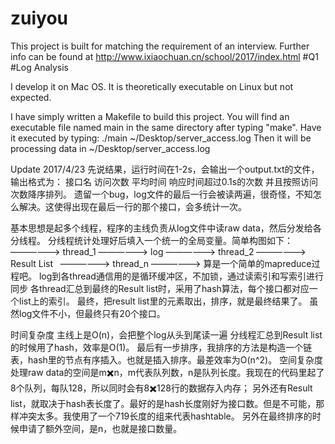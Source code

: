# zuiyou
This project is built for matching the requirement of an interview. 
Further info can be found at
http://www.ixiaochuan.cn/school/2017/index.html  #Q1 #Log Analysis

I develop it on Mac OS. It is theoretically executable on Linux but not expected.

I have simply written a Makefile to build this project.
You will find an executable file named main in the same directory after typing "make".
Have it executed by typing:
./main ~/Desktop/server_access.log
Then it will be processing data in ~/Desktop/server_access.log

Update 2017/4/23
先说结果，运行时间在1-2s，会输出一个output.txt的文件，输出格式为：
接口名 访问次数 平均时间 响应时间超过0.1s的次数
并且按照访问次数降序排列。
遗留一个bug，log文件的最后一行会被读两遍，很奇怪，不知怎么解决。这使得出现在最后一行的那个接口，会多统计一次。

基本思想是起多个线程，程序的主线负责从log文件中读raw data，然后分发给各分线程。
分线程统计处理好后填入一个统一的全局变量。简单构图如下：
    ——————> thread_1 ——————> 
log ——————> thread_2 ——————> Result List
    ——————> thread_n ——————>
算是一个简单的mapreduce过程吧。
log到各thread通信用的是循环缓冲区，不加锁，通过读索引和写索引进行同步
各thread汇总到最终的Result list时，采用了hash算法，每个接口都对应一个list上的索引。
最终，把result list里的元素取出，排序，就是最终结果了。
虽然log文件不小，但最终只有20个接口。

时间复杂度
主线上是O(n)，会把整个log从头到尾读一遍
分线程汇总到Result list的时候用了hash，效率是O(1)。
最后有一步排序，我排序的方法是构造一个链表，hash里的节点有序插入。也就是插入排序。最差效率为O(n^2)。
空间复杂度
处理raw data的空间是m✖️n，m代表队列数，n是队列长度。我现在的代码里起了8个队列，每队128，所以同时会有8✖️128行的数据存入内存；
另外还有Result list，就取决于hash表长度了。最好的是hash长度刚好为接口数。但是不可能，那样冲突太多。我使用了一个719长度的组来代表hashtable。
另外在最终排序的时候申请了额外空间，是n，也就是接口数量。
